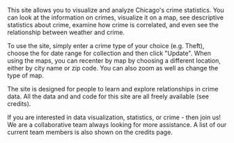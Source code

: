 This site allows you to visualize and analyze Chicago's crime statistics. You can look at the information on crimes, visualize it on a map, see descriptive statistics about crime, examine how crime is correlated, and even see the relationship between weather and crime.

To use the site, simply enter a crime type of your choice (e.g. Theft), choose the for date range for collection and then click "Update". When using the maps, you can recenter by map by choosing a different location, either by city name or zip code.  You can also zoom as well as change the type of map.

The site is designed for people to learn and explore relationships in crime data. All the data and and code for this site are all freely available (see credits). 

If you are interested in data visualization, statistics, or crime - then join us!  We are a collaborative team always looking for more assistance. A list of our current team members is also shown on the credits page.

 	
